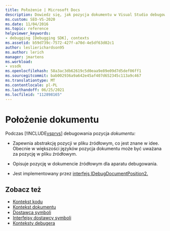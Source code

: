 ```yaml
---
title: Położenie | Microsoft Docs
description: Dowiedz się, jak pozycja dokumentu w Visual Studio debugowania zapewnia abstrakcję pozycji w pliku źródłowym, tak jak jest to znane w idee IDE.
ms.custom: SEO-VS-2020
ms.date: 11/04/2016
ms.topic: reference
helpviewer_keywords:
- debugging [Debugging SDK], contexts
ms.assetid: b59d739c-7572-427f-a70d-4e5df63d02c1
author: leslierichardson95
ms.author: lerich
manager: jmartens
ms.workload:
- vssdk
ms.openlocfilehash: 58a3ac3db62619c5d0eaa9e89e09d7d5def06ff1
ms.sourcegitcommit: bab002936a9a642e45af407d652345c113a9c467
ms.translationtype: MT
ms.contentlocale: pl-PL
ms.lasthandoff: 06/25/2021
ms.locfileid: "112898165"
---
```

# <a name="document-position"></a>Położenie dokumentu
Podczas [!INCLUDE[vsprvs](../../code-quality/includes/vsprvs_md.md)] debugowania pozycja *dokumentu:*

- Zapewnia abstrakcję pozycji w pliku źródłowym, co jest znane w idee. Obecnie w większości języków pozycja dokumentu może być uważana za pozycję w pliku źródłowym.

- Opisuje pozycję w dokumencie źródłowym dla aparatu debugowania.

- Jest implementowany przez [interfejs IDebugDocumentPosition2.](../../extensibility/debugger/reference/idebugdocumentposition2.md)

## <a name="see-also"></a>Zobacz też
- [Kontekst kodu](../../extensibility/debugger/code-context.md)
- [Kontekst dokumentu](../../extensibility/debugger/document-context.md)
- [Dostawca symboli](../../extensibility/debugger/symbol-provider.md)
- [Interfejsy dostawcy symboli](../../extensibility/debugger/reference/symbol-provider-interfaces.md)
- [Konteksty debugera](../../extensibility/debugger/debugger-contexts.md)
